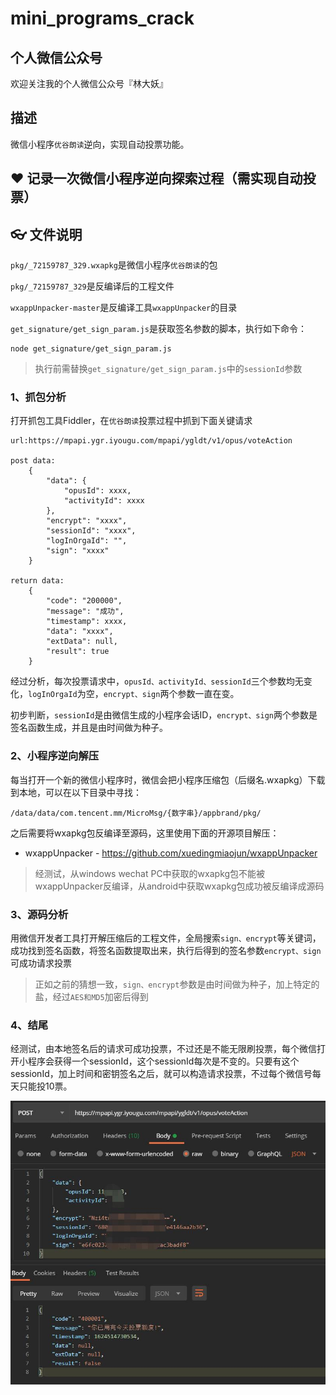 # mini_programs_crack

## 个人微信公众号

欢迎关注我的个人微信公众号『林大妖』 

## 描述

微信小程序`优谷朗读`逆向，实现自动投票功能。

## :hearts: 记录一次微信小程序逆向探索过程（需实现自动投票）

## :eyeglasses:  文件说明
`pkg/_72159787_329.wxapkg`是微信小程序`优谷朗读`的包

`pkg/_72159787_329`是反编译后的工程文件

`wxappUnpacker-master`是反编译工具`wxappUnpacker`的目录

`get_signature/get_sign_param.js`是获取签名参数的脚本，执行如下命令：

```shell script
node get_signature/get_sign_param.js
```
> 执行前需替换`get_signature/get_sign_param.js`中的`sessionId`参数

### 1、抓包分析

打开抓包工具Fiddler，在`优谷朗读`投票过程中抓到下面关键请求
```shell
url:https://mpapi.ygr.iyougu.com/mpapi/ygldt/v1/opus/voteAction

post data:
    {
        "data": {
            "opusId": xxxx,
            "activityId": xxxx
        },
        "encrypt": "xxxx",
        "sessionId": "xxxx",
        "logInOrgaId": "",
        "sign": "xxxx"
    }

return data:
    {
        "code": "200000",
        "message": "成功",
        "timestamp": xxxx,
        "data": "xxxx",
        "extData": null,
        "result": true
    }
```    

经过分析，每次投票请求中，`opusId、activityId、sessionId`三个参数均无变化，`logInOrgaId`为空，`encrypt、sign`两个参数一直在变。

初步判断，`sessionId`是由微信生成的小程序会话ID，`encrypt、sign`两个参数是签名函数生成，并且是由时间做为种子。

### 2、小程序逆向解压

每当打开一个新的微信小程序时，微信会把小程序压缩包（后缀名.wxapkg）下载到本地，可以在以下目录中寻找：

```shell
/data/data/com.tencent.mm/MicroMsg/{数字串}/appbrand/pkg/
```

之后需要将wxapkg包反编译至源码，这里使用下面的开源项目解压：
- wxappUnpacker - <https://github.com/xuedingmiaojun/wxappUnpacker>

> 经测试，从windows wechat PC中获取的wxapkg包不能被wxappUnpacker反编译，从android中获取wxapkg包成功被反编译成源码

### 3、源码分析

用微信开发者工具打开解压缩后的工程文件，全局搜索`sign、encrypt`等关键词，成功找到签名函数，将签名函数提取出来，执行后得到的签名参数`encrypt、sign`可成功请求投票

> 正如之前的猜想一致，`sign、encrypt`参数是由时间做为种子，加上特定的盐，经过`AES和MD5`加密后得到

### 4、结尾

经测试，由本地签名后的请求可成功投票，不过还是不能无限刷投票，每个微信打开小程序会获得一个sessionId，这个sessionId每次是不变的。只要有这个sessionId，加上时间和密钥签名之后，就可以构造请求投票，不过每个微信号每天只能投10票。

![](pic/result.jpg)




